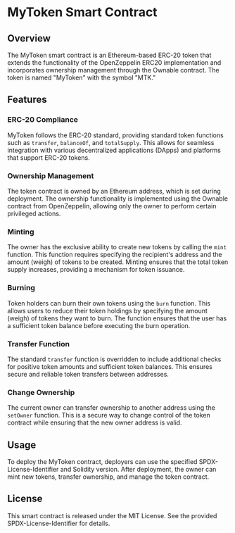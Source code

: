 # MyToken Smart Contract

## Overview

The MyToken smart contract is an Ethereum-based ERC-20 token that extends the functionality of the OpenZeppelin ERC20 implementation and incorporates ownership management through the Ownable contract. The token is named "MyToken" with the symbol "MTK."

## Features

### ERC-20 Compliance

MyToken follows the ERC-20 standard, providing standard token functions such as `transfer`, `balanceOf`, and `totalSupply`. This allows for seamless integration with various decentralized applications (DApps) and platforms that support ERC-20 tokens.

### Ownership Management

The token contract is owned by an Ethereum address, which is set during deployment. The ownership functionality is implemented using the Ownable contract from OpenZeppelin, allowing only the owner to perform certain privileged actions.

### Minting

The owner has the exclusive ability to create new tokens by calling the `mint` function. This function requires specifying the recipient's address and the amount (weigh) of tokens to be created. Minting ensures that the total token supply increases, providing a mechanism for token issuance.

### Burning

Token holders can burn their own tokens using the `burn` function. This allows users to reduce their token holdings by specifying the amount (weigh) of tokens they want to burn. The function ensures that the user has a sufficient token balance before executing the burn operation.

### Transfer Function

The standard `transfer` function is overridden to include additional checks for positive token amounts and sufficient token balances. This ensures secure and reliable token transfers between addresses.

### Change Ownership

The current owner can transfer ownership to another address using the `setOwner` function. This is a secure way to change control of the token contract while ensuring that the new owner address is valid.

## Usage

To deploy the MyToken contract, deployers can use the specified SPDX-License-Identifier and Solidity version. After deployment, the owner can mint new tokens, transfer ownership, and manage the token contract.

## License

This smart contract is released under the MIT License. See the provided SPDX-License-Identifier for details.
